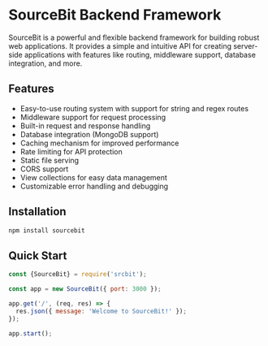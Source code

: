 # SourceBit Backend Framework

SourceBit is a powerful and flexible backend framework for building robust web applications. It provides a simple and intuitive API for creating server-side applications with features like routing, middleware support, database integration, and more.

## Features

- Easy-to-use routing system with support for string and regex routes
- Middleware support for request processing
- Built-in request and response handling
- Database integration (MongoDB support)
- Caching mechanism for improved performance
- Rate limiting for API protection
- Static file serving
- CORS support
- View collections for easy data management
- Customizable error handling and debugging

## Installation

```bash
npm install sourcebit
```

## Quick Start
```javascript
const {SourceBit} = require('srcbit');

const app = new SourceBit({ port: 3000 });

app.get('/', (req, res) => {
  res.json({ message: 'Welcome to SourceBit!' });
});

app.start();
```